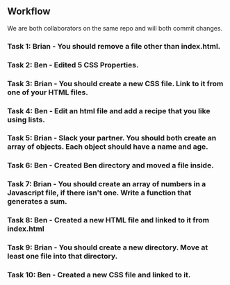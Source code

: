 ## Workflow

We are both collaborators on the same repo and will both commit changes.

### Task 1: Brian - You should remove a file other than index.html.

### Task 2: Ben - Edited 5 CSS Properties.

### Task 3: Brian - You should create a new CSS file. Link to it from one of your HTML files.

### Task 4: Ben - Edit an html file and add a recipe that you like using lists.

### Task 5: Brian - Slack your partner. You should both create an array of objects. Each object should have a name and age.

### Task 6: Ben - Created Ben directory and moved a file inside.

### Task 7: Brian - You should create an array of numbers in a Javascript file, if there isn't one. Write a function that generates a sum.

### Task 8: Ben - Created a new HTML file and linked to it from index.html

### Task 9: Brian - You should create a new directory. Move at least one file into that directory.

### Task 10: Ben - Created a new CSS file and linked to it. 
